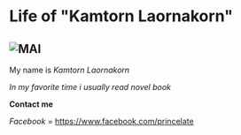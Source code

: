 # Life of "Kamtorn Laornakorn"
![MAI](https://scontent-b-sin.xx.fbcdn.net/hphotos-xpa1/v/t1.0-9/1551514_978425752202767_7094705096759231715_n.jpg?oh=38db25bca6688a48b2e51cc8d9a8ad46&oe=55217C5D)
------
My name is _Kamtorn Laornakorn_

_In my favorite time i usually read novel book_

**Contact me**

*Facebook* = <https://www.facebook.com/princelate>

